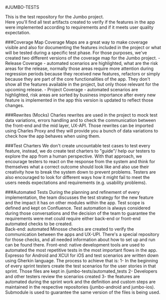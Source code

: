 #JUMBO-TESTS

This is the test repository for the Jumbo project. <br>
Here you'll find all test artifacts created to verify if the features in the app were implemented according to requirements and if it meets user quality expectation. 

###Coverage Map
Coverage Maps are a great way to make coverage visible and also for documenting the features included in the project or what will be tested during a specific test phase.
For those purposes, we've created two different versions of the coverage map  for the Jumbo project. 
    - Release Coverage - automated scenarios are highlighted, what are the risk areas for the release, normally those areas require more attention during regression periods because they received new features, refactors or simply because they are part of the core functionalities of the app. They don't show all the features available in the project, but only those relevant for the upcoming release. 
    - Project Coverage - automated scenarios are highlighted, risk areas are sorted by business importance after every new feature is implemented in the app this version is updated to reflect those changes.

###Rewrites (Mocks)
Charles rewrites are used in the project to mock test data variations, errors handling and to check the communication between the front-end and the mid layer, UX-API. 
Those rewrites can be imported using Charles Proxy and they will provide you a bunch of data variations to check how the app behaves when using them.  

###Test Charters 
We don't create uncountable test cases to test every feature, instead, we do create test charters to "guide"/ help our testers to explore the app from a human perspective. With that approach, we  encourage testers to react on the response from the system and think for themselves what a correct outcome should look like and also use their creativity how to break the system down to prevent problems. Testers are also encouraged to look for different ways how it might fail to meet the users needs expectations and requirements
(e.g. usability problems).

###Automated Tests
During the planning and refinement of every implementation, the team discusses the test strategy for the new feature and the impact it has on other modules within the app. Test scope is defined and kept on Confluence. Test automation is always considered during those conversations and the decision of the team to guarantee the requirements were met could require either back-end or front-end automated checks to be created.   
    Back-end: automated Minosse checks are created to verify the communication between the apps and UX-UPI. 
    There's a special repository for those checks, and all needed information about how to set up and run can be found there. 
    Front-end: native development tools are used to automated the most repetitive tests in the most important flows in the app. Expresso for Android and XCUI for iOS and  test scenarios are written down using Gherkin language. 
    The process to achieve that is:
        1- In the beginning of every sprint testers create the test scenarios for the user stories in that sprint. Those files are kept in /jumbo-tests/automated_tests
        2- Developers and other testers review the scenarios created 
        3- the features are automated during the sprint work and the definition and custom steps are maintained in the respective repositories (jumbo-android and jumbo-ios). Submodule is used to guarantee the same version of the files is being used. 

        